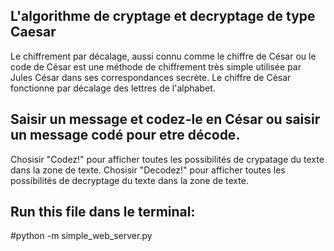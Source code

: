 ## L'algorithme de cryptage et decryptage de type Caesar

Le chiffrement par décalage, aussi connu comme le chiffre de César ou le code de César est une méthode de chiffrement très simple utilisée par Jules César dans ses correspondances secrète. Le chiffre de César fonctionne par décalage des lettres de l'alphabet.

## Saisir un message et codez-le en César ou saisir un message codé pour etre décode.

Chosisir "Codez!" pour afficher toutes les possibilités de crypatage du texte dans la zone de texte.
Chosisir "Decodez!" pour afficher toutes les possibilités de decryptage du texte dans la zone de texte.


## Run this file dans le terminal:
#python -m simple_web_server.py

